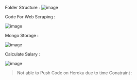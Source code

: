 Folder Structure :
![image](https://github.com/dharmesh7239/ASP/assets/63228729/7ef45e48-44ee-4af3-9993-8389fdd4bb6a)

Code For Web Scraping  :

![image](https://github.com/dharmesh7239/ASP/assets/63228729/31844d36-d802-4bdb-8f8d-2c7cc4858da4)

Mongo Storage :

![image](https://github.com/dharmesh7239/ASP/assets/63228729/84da852d-3c16-42dd-9249-0f12fc745b75)

Calculate Salary :

![image](https://github.com/dharmesh7239/ASP/assets/63228729/00522155-017c-4f32-aa06-fd6dc5c3a4a3)
> 
> Not able to Push Code on Heroku due to time Conatraint : 




